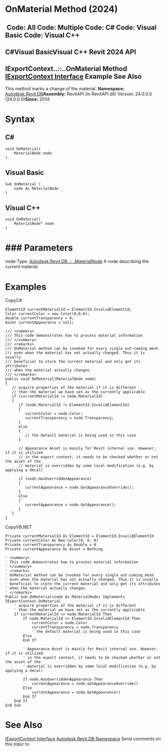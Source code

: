 # OnMaterial Method (2024)

﻿
 Code: All Code: Multiple Code: C# Code: Visual Basic Code: Visual C++   
---  
C#Visual BasicVisual C++
Revit 2024 API  
---  
IExportContext..::..OnMaterial Method   
[IExportContext Interface](7d0dc6df-db0e-6a07-3b42-8dde1bedb3c1.md "IExportContext Interface") Example See Also  
---  
This method marks a change of the material. 
**Namespace:** [Autodesk.Revit.DB](87546ba7-461b-c646-cbb1-2cb8f5bff8b2.md "Autodesk.Revit.DB Namespace")**Assembly:** RevitAPI (in RevitAPI.dll) Version: 24.0.0.0 (24.0.0.0)**Since:** 2014 
# Syntax
C#  
---  
```text
void OnMaterial(
	MaterialNode node
)
```
  
Visual Basic  
---  
```text
Sub OnMaterial ( _
	node As MaterialNode _
)
```
  
Visual C++  
---  
```text
void OnMaterial(
	MaterialNode^ node
)
```
  
# ### Parameters
node
    Type: [Autodesk.Revit.DB..::..MaterialNode](c70338a6-7f40-e89e-607b-47162df3a5ef.md "MaterialNode Class") A node describing the current material. 
# Examples
CopyC#
```text
ElementId currentMaterialId = ElementId.InvalidElementId;
Color currentColor = new Color(0,0,0);
double currentTransparency = 0;
Asset currentAppearance = null;

/// <summary>
/// This code demonstrates how to process material information
/// </summary>
/// <remarks>
/// OnMaterial method can be invoked for every single out-coming mesh
/// even when the material has not actually changed. Thus it is usually
/// beneficial to store the current material and only get its attributes
/// when the material actually changes.
/// </remarks>
public void OnMaterial(MaterialNode node)
{
   // acquire properties of the material if it is different
   // than the material we have set as the currently applicable
   if (currentMaterialId != node.MaterialId)
   {
      if (node.MaterialId != ElementId.InvalidElementId)
      {
         currentColor = node.Color;
         currentTransparency = node.Transparency;
      }
      else
      {
         // the default material is being used in this case
      }

      // Appearance Asset is mainly for Revit internal use. However, if it is utilized 
      // in the export context, it needs to be checked whether or not the asset of the 
      // material is overridden by some local modification (e.g. by applying a decal)

      if (node.HasOverriddenAppearance)
      {
         currentAppearance = node.GetAppearanceOverride();
      }
      else
      {
         currentAppearance = node.GetAppearance();
      }
   }
}
```

CopyVB.NET
```text
Private currentMaterialId As ElementId = ElementId.InvalidElementId
Private currentColor As New Color(0, 0, 0)
Private currentTransparency As Double = 0
Private currentAppearance As Asset = Nothing

' <summary>
' This code demonstrates how to process material information
' </summary>
' <remarks>
' OnMaterial method can be invoked for every single out-coming mesh
' even when the material has not actually changed. Thus it is usually
' beneficial to store the current material and only get its attributes
' when the material actually changes.
' </remarks>
Public Sub OnMaterial(node As MaterialNode) Implements IExportContext.OnMaterial
    ' acquire properties of the material if it is different
    ' than the material we have set as the currently applicable
    If currentMaterialId <> node.MaterialId Then
        If node.MaterialId <> ElementId.InvalidElementId Then
            currentColor = node.Color
            currentTransparency = node.Transparency
            ' the default material is being used in this case
        Else
        End If

        ' Appearance Asset is mainly for Revit internal use. However, if it is utilized 
        ' in the export context, it needs to be checked whether or not the asset of the 
        ' material is overridden by some local modification (e.g. by applying a decal)

        If node.HasOverriddenAppearance Then
            currentAppearance = node.GetAppearanceOverride()
        Else
            currentAppearance = node.GetAppearance()
        End If
    End If
End Sub
```

# See Also
[IExportContext Interface](7d0dc6df-db0e-6a07-3b42-8dde1bedb3c1.md "IExportContext Interface")
[Autodesk.Revit.DB Namespace](87546ba7-461b-c646-cbb1-2cb8f5bff8b2.md "Autodesk.Revit.DB Namespace")
Send comments on this topic to 